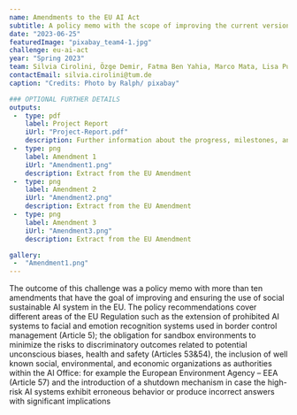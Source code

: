 ```yaml
---
name: Amendments to the EU AI Act
subtitle: A policy memo with the scope of improving the current version of the EU AI Act in a social sustainability framework.
date: "2023-06-25"
featuredImage: "pixabay_team4-1.jpg"
challenge: eu-ai-act
year: "Spring 2023"
team: Silvia Cirolini, Özge Demir, Fatma Ben Yahia, Marco Mata, Lisa Putter
contactEmail: silvia.cirolini@tum.de
caption: "Credits: Photo by Ralph/ pixabay"

### OPTIONAL FURTHER DETAILS
outputs:
 -  type: pdf
    label: Project Report
    iUrl: "Project-Report.pdf"
    description: Further information about the progress, milestones, and roadblocks.
 -  type: png
    label: Amendment 1
    iUrl: "Amendment1.png"
    description: Extract from the EU Amendment
 -  type: png
    label: Amendment 2
    iUrl: "Amendment2.png"
    description: Extract from the EU Amendment
 -  type: png
    label: Amendment 3
    iUrl: "Amendment3.png"
    description: Extract from the EU Amendment

gallery:
 -  "Amendment1.png"
---
```


The outcome of this challenge was a policy memo with more than ten amendments that 
have the goal of improving and ensuring the use of social sustainable AI system in the 
EU. The policy recommendations cover different areas of the EU Regulation such as the 
extension of prohibited AI systems to facial and emotion recognition systems used in
border control management (Article 5); the obligation for sandbox environments to 
minimize the risks to discriminatory outcomes related to potential unconscious biases, 
health and safety (Articles 53&54), the inclusion of well known social, environmental, and 
economic organizations as authorities within the AI Office: for example the European 
Environment Agency – EEA (Article 57) and the introduction of a shutdown mechanism 
in case the high-risk AI systems exhibit erroneous behavior or produce incorrect answers 
with significant implications
